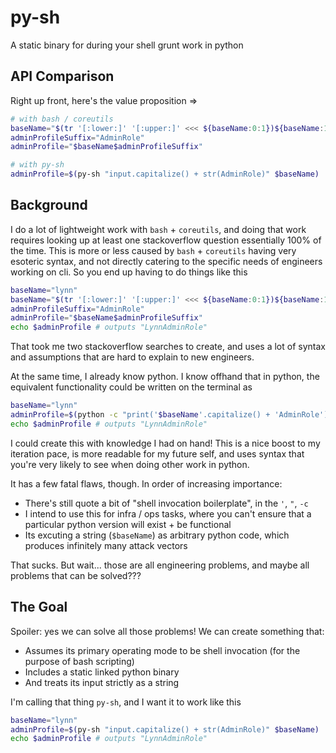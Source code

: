 # py-sh

A static binary for during your shell grunt work in python

## API Comparison

Right up front, here's the value proposition =>

```bash
# with bash / coreutils
baseName="$(tr '[:lower:]' '[:upper:]' <<< ${baseName:0:1})${baseName:1}"
adminProfileSuffix="AdminRole"
adminProfile="$baseName$adminProfileSuffix"

# with py-sh
adminProfile=$(py-sh "input.capitalize() + str(AdminRole)" $baseName)
```

## Background

I do a lot of lightweight work with `bash` + `coreutils`, and doing that work requires looking up at least one stackoverflow question essentially 100% of the time. This is more or less caused by `bash` + `coreutils` having very esoteric syntax, and not directly catering to the specific needs of engineers working on cli. So you end up having to do things like this

```bash
baseName="lynn"
baseName="$(tr '[:lower:]' '[:upper:]' <<< ${baseName:0:1})${baseName:1}"
adminProfileSuffix="AdminRole"
adminProfile="$baseName$adminProfileSuffix"
echo $adminProfile # outputs "LynnAdminRole"
```

That took me two stackoverflow searches to create, and uses a lot of syntax and assumptions that are hard to explain to new engineers.

At the same time, I already know python. I know offhand that in python, the equivalent functionality could be written on the terminal as

```sh
baseName="lynn"
adminProfile=$(python -c "print('$baseName'.capitalize() + 'AdminRole')")
echo $adminProfile # outputs "LynnAdminRole"
```

I could create this with knowledge I had on hand! This is a nice boost to my iteration pace, is more readable for my future self, and uses syntax that you're very likely to see when doing other work in python.

It has a few fatal flaws, though. In order of increasing importance:

- There's still quote a bit of "shell invocation boilerplate", in the `'`, `"`, `-c`
- I intend to use this for infra / ops tasks, where you can't ensure that a particular python version will exist + be functional
- Its excuting a string (`$baseName`) as arbitrary python code, which produces infinitely many attack vectors

That sucks. But wait... those are all engineering problems, and maybe all problems that can be solved??? 

## The Goal

Spoiler: yes we can solve all those problems! We can create something that:

- Assumes its primary operating mode to be shell invocation (for the purpose of bash scripting)
- Includes a static linked python binary
- And treats its input strictly as a string

I'm calling that thing `py-sh`, and I want it to work like this

```sh
baseName="lynn"
adminProfile=$(py-sh "input.capitalize() + str(AdminRole)" $baseName)
echo $adminProfile # outputs "LynnAdminRole"
```
